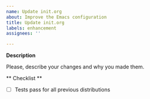 ```yaml
---
name: Update init.org
about: Improve the Emacs configuration
title: Update init.org
labels: enhancement
assignees: ''

---
```


<!-- Thank you for contributing! Edit this template as needed -->

**Description**

Please, describe your changes and why you made them.

** Checklist **

* [ ] Tests pass for all previous distributions
